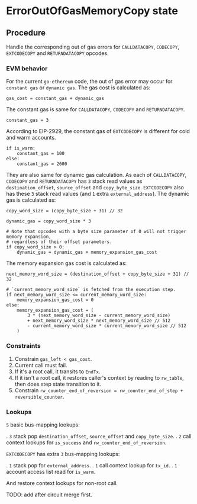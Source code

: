 # ErrorOutOfGasMemoryCopy state

## Procedure

Handle the corresponding out of gas errors for `CALLDATACOPY`, `CODECOPY`, `EXTCODECOPY` and `RETURNDATACOPY` opcodes.

### EVM behavior

For the current `go-ethereum` code, the out of gas error may occur for `constant gas` or `dynamic gas`. The gas cost is calculated as:

```
gas_cost = constant_gas + dynamic_gas
```

The constant gas is same for `CALLDATACOPY`, `CODECOPY` and `RETURNDATACOPY`.

```
constant_gas = 3
```

According to EIP-2929, the constant gas of `EXTCODECOPY` is different for cold and warm accounts.

```
if is_warm:
    constant_gas = 100
else:
    constant_gas = 2600
```

They are also same for dynamic gas calculation. As each of `CALLDATACOPY`, `CODECOPY` and `RETURNDATACOPY` has `3` stack read values as `destination_offset`, `source_offset` and `copy_byte_size`. `EXTCODECOPY` also has these `3` stack read values (and `1` extra `external_address`). The dynamic gas is calculated as:

```
copy_word_size = (copy_byte_size + 31) // 32

dynamic_gas = copy_word_size * 3

# Note that opcodes with a byte size parameter of 0 will not trigger memory expansion,
# regardless of their offset parameters.
if copy_word_size > 0:
    dynamic_gas = dynamic_gas + memory_expansion_gas_cost
```

The memory expansion gas cost is calculated as:

```
next_memory_word_size = (destination_offset + copy_byte_size + 31) // 32

# `current_memory_word_size` is fetched from the execution step.
if next_memory_word_size <= current_memory_word_size:
    memory_expansion_gas_cost = 0
else:
    memory_expansion_gas_cost = (
        3 * (next_memory_word_size - current_memory_word_size)
        + next_memory_word_size * next_memory_word_size // 512
        - current_memory_word_size * current_memory_word_size // 512
    )
```

### Constraints

1. Constrain `gas_left < gas_cost`.
2. Current call must fail.
3. If it's a root call, it transits to `EndTx`.
4. If it isn't a root call, it restores caller's context by reading to `rw_table`, then does step state transition to it.
5. Constrain `rw_counter_end_of_reversion = rw_counter_end_of_step + reversible_counter`.

### Lookups

`5` basic bus-mapping lookups:

. `3` stack pop `destination_offset`, `source_offset` and `copy_byte_size`.
. `2` call context lookups for `is_success` and `rw_counter_end_of_reversion`.

`EXTCODECOPY` has extra `3` bus-mapping lookups:

. `1` stack pop for `external_address`.
. `1` call context lookup for `tx_id`.
. `1` account access list read for `is_warm`.

And restore context lookups for non-root call.

TODO: add after circuit merge first.
